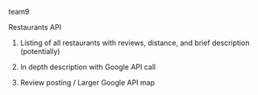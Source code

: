 team9


Restaurants API

1) Listing of all restaurants with reviews, distance, and brief description (potentially)

2) In depth description with Google API call

3) Review posting / Larger Google API map
